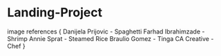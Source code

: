 # Landing-Project

image references {
    Danijela Prijovic - Spaghetti
    Farhad Ibrahimzade - Shrimp
    Annie Sprat - Steamed Rice
    Braulio Gomez - Tinga
    CA Creative - Chef
}